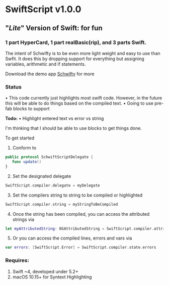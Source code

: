 # SwiftScript v1.0.0
## "*Lite*" Version of Swift: for fun

### 1 part HyperCard, 1 part realBasic(rip), and 3 parts Swift.

The intent of Schwifty is to be even more light weight and easy to use than Swfit. It does this by dropping support for everything but assigning variables, arithmetic and if statements.

Download the demo app  [Schwifty](https://github.com/doHernandezM/Schwifty) for more

### Status
• This code currently just highlights most swift code. However, in the future this will be able to do things based on the compiled text.
• Going to use pre-fab blocks to support 

**Todo:**
• Highlight entered text vs error vs string

I'm thinking that I should be able to use blocks to get things done.

To get started
 1. Conform to 
 ```swift
 public protocol SchwiftScriptDelegate {
    func update()
 }
   ```
 2. Set the designated delegate
 ```swift
 SwiftScript.compiler.delegate = myDelegate
 ```
 3. Set the compilers string to string to be compiled or highlighted
 ```swift
 SwiftScript.compiler.string = myStringToBeCompiled
 ```
 4. Once the string has been compiled, you can access the attributed strings via  
 ```swift
 let myAttributedString: NSAttributedString = SwiftScript.compiler.attributedString 
 ```
 5. Or you can access the compiled lines, errors and vars via 
 ```swift
 var errors: [SwiftScript.Error] = SwiftScript.compiler.state.errors
 ```

### Requires:
1. Swift ~4, developed under 5.2+
2. macOS 10.15+ for Syntext Highlighting
